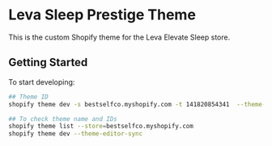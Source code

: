 # Leva Sleep Prestige Theme
This is the custom Shopify theme for the Leva Elevate Sleep store.

## Getting Started

To start developing:
```bash
## Theme ID
shopify theme dev -s bestselfco.myshopify.com -t 141820854341  --theme-editor-sync

## To check theme name and IDs
shopify theme list --store=bestselfco.myshopify.com
shopify theme dev --theme-editor-sync